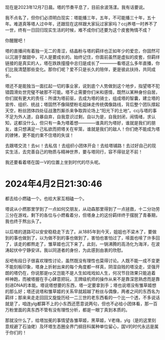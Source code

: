 现在是2023年12月7日晨。塔的节奏平息了，目前余波荡漾。我有话要说。

我不点名了，但你们必须明白现实：塔能播三年，五年，不可能播三十年，五十年。难道真等塔人过中年，还跟现在这样跟大家玩过家家吗？ccj养塔一时养不了一世，终有一日回归现实生活的时候，难不成你们还要为这个皮套殉情不成？

你醒醒吧！

塔的直播间有着独一无二的青涩，结晶粉与塔的羁绊也正如年少的爱恋，你固然可以沉溺于酸甜中，可人是要成长的。始终记住，你面前虽然是虚拟的皮套，但羁绊链接的是真实的人，塔在跌跌撞撞中总归是成长了————看塔这么多年直播，你们比我清楚那些变化。那你们呢？爱不只是长久的陪伴，更是彼此扶持，共同成长。

塔还不是能独当一面扛起一切的事业家，说到底个人势做到这个地步，指望塔不犯错圆滑处世完璧不破那不可能。塔不止需要你们米和感情，既然以某种身份自居，你们就有更大的责任：所谓为塔前驱，去成为塔的骑士，组成塔的智囊，建立塔的宣传、组织、统战；塔固然不像隔壁粉毛姐妹走传统偶像路线，背后整个团队撑起天空，粉丝团体四处征战激烈厮杀来争取舆论场上“阳光下的土地”。ccj与塔的事不足为外人道，自暴自弃，自我意识过剩，自以为是，自我封闭，闹情绪，求认知，这都没什么，但只有一条为塔着想————谁真的为塔好，谁就是我们的朋友，谁只想满足一己私欲而把塔关在牢笼，谁就是我们的敌人！你们绝不能成为塔的镣铐，更不能约束不住塔的失误！

去跟塔交流！去sc！去私信！去组织小团体开会！去给塔铺路！去过好自己的现实生活，去完善自己的物质与精神世界，要与塔同行，容不得驻足不前！

我还要看着塔在国一V的位置上坐到时代的尽头呢。

# 2024年4月2日21:30:46

都去给小燃磕一个。也给大家互相磕一个。

塔说从小燃那里学到了一点如何交朋友，从动森那里得到了一点拯救，十二分功劳三分在游戏，剩下的各位与小燃看着分，但塔身上的这份羁绊终于摆脱了青春期，我也终于熬出头了。

以后塔的道路可以安安稳稳走下去了。从1885年到今天，姐姐也不梁木了，要做到的事也做到了，以为做不到的事也做到了，害怕也害怕过了，嗦面也嗦了许多回了，该走的都熬走了，雏草姬也沉下来了。此刻，一锅沸腾的高汤化为海洋，在波涛起伏中宁静安详。我以同道者的身份，为此感到由衷的欣慰。

反吧有段日子很喜欢理性讨论，虽然既没有理性也莫得讨论。人既不能一成不变更不能刻板印象，塔身上折射出来的每个角度都一样真，阴湿自贱的塔没走，坚强开朗的塔仍在，你说那是rp又岂能不是人生如戏戏如人生，何况节目效果只能追着梓神跑，而被塔握在手心肆意把玩，王牌级机师的操作从来不是靠深思熟虑而是靠刻进DNA的本能。塔说塔想要的东西，塔一定要拿到手；塔也说塔没有雏草姬想的那么好；塔还说塔和雏草姬的关系早就超越了粉丝与偶像，两者之间的东西名为羁绊；那来来走走回回又旋旋历经一二三世的老东西看的一个比一个透，不多说话就是了，咱连ylg都算不上的小东西还愿意说两句，但也不必给小团体看，那一百万粉里面的真东西不管有没有理性分析，都是一眼丁真到本质的。

那就没什么了，给塔加冕的事情望各雏草姬，黑草姬，V老嗨，ylg（是的这里刻意规避了石油佬）及环塔生态圈全界门纲目科属种单位留心，国V的时代永远是属于你们的！
